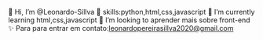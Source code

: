 👋 Hi, I’m @Leonardo-Sillva
👀 skills:python,html,css,javascript
🌱 I’m currently learning html,css,javascript
💞️ I’m looking to aprender mais sobre front-end
✨ Para para entrar em contato:leonardopereirasillva2020@gmail.com
